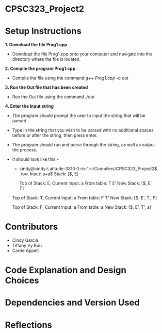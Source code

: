 # CPSC323_Project2


# Setup Instructions

**1. Download the file Prog1.cpp**
   - Download the file Prog1.cpp onto your computer and navigate into the directory where the file is located.
   
**2. Compile the program Prog1.cpp**
   - Compile the file using the command *g++ Prog1.cpp -o out*
     
**3. Run the Out file that has been created**
   - Run the Out file using the command *./out*

**4. Enter the Input string**
   - The program should prompt the user to input the string that will be parsed.
   - Type in the string that you wish to be parsed with no additional spaces before or after the string, then press enter.
   - The program should run and parse through the string, as well as output the process.
   - It should look like this -
     - cindy@cindy-Latitude-3310-2-in-1:~/Compilers/CPSC323_Project2$ ./out
         Input: a+a$
         Stack: [$, E]
      
         Top of Stack: E, Current Input: a
         From table: T E'
         New Stack: [$, E', T]
      
      Top of Stack: T, Current Input: a
      From table: F T'
      New Stack: [$, E', T', F]
      
      Top of Stack: F, Current Input: a
      From table: a
      New Stack: [$, E', T', a]


# Contributors
* Cindy Garcia
* Tiffany Vy Buu
* Carrie Appelt

# Code Explanation and Design Choices

# Dependencies and Version Used

# Reflections

